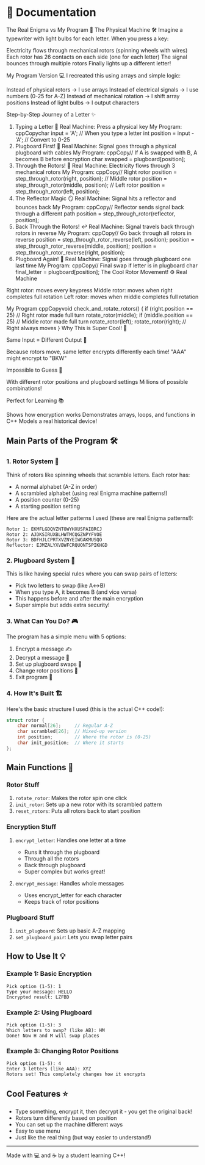 # 🔐 Documentation

The Real Enigma vs My Program 🔄
The Physical Machine 🛠️
Imagine a typewriter with light bulbs for each letter. When you press a key:

Electricity flows through mechanical rotors (spinning wheels with wires)
Each rotor has 26 contacts on each side (one for each letter)
The signal bounces through multiple rotors
Finally lights up a different letter!

My Program Version 💻
I recreated this using arrays and simple logic:

Instead of physical rotors → I use arrays
Instead of electrical signals → I use numbers (0-25 for A-Z)
Instead of mechanical rotation → I shift array positions
Instead of light bulbs → I output characters

Step-by-Step Journey of a Letter ✨
1. Typing a Letter 📝
Real Machine: Press a physical key
My Program:
cppCopychar input = 'A';  // When you type a letter
int position = input - 'A';  // Convert to 0-25
2. Plugboard First! 🔌
Real Machine: Signal goes through a physical plugboard with cables
My Program:
cppCopy// If A is swapped with B, A becomes B before encryption
char swapped = plugboard[position];
3. Through the Rotors! 🎡
Real Machine: Electricity flows through 3 mechanical rotors
My Program:
cppCopy// Right rotor
position = step_through_rotor(right, position);
// Middle rotor
position = step_through_rotor(middle, position);
// Left rotor
position = step_through_rotor(left, position);
4. The Reflector Magic 🪞
Real Machine: Signal hits a reflector and bounces back
My Program:
cppCopy// Reflector sends signal back through a different path
position = step_through_rotor(reflector, position);
5. Back Through the Rotors! ↩️
Real Machine: Signal travels back through rotors in reverse
My Program:
cppCopy// Go back through all rotors in reverse
position = step_through_rotor_reverse(left, position);
position = step_through_rotor_reverse(middle, position);
position = step_through_rotor_reverse(right, position);
6. Plugboard Again! 🔄
Real Machine: Signal goes through plugboard one last time
My Program:
cppCopy// Final swap if letter is in plugboard
char final_letter = plugboard[position];
The Cool Rotor Movement! ⚙️
Real Machine

Right rotor: moves every keypress
Middle rotor: moves when right completes full rotation
Left rotor: moves when middle completes full rotation

My Program
cppCopyvoid check_and_rotate_rotors() {
    if (right.position == 25)  // Right rotor made full turn
        rotate_rotor(middle);
    if (middle.position == 25)  // Middle rotor made full turn
        rotate_rotor(left);
    rotate_rotor(right);  // Right always moves
}
Why This is Super Cool! 🌟

Same Input = Different Output 🎯

Because rotors move, same letter encrypts differently each time!
"AAA" might encrypt to "BKW"


Impossible to Guess 🤔

With different rotor positions and plugboard settings
Millions of possible combinations!


Perfect for Learning 📚

Shows how encryption works
Demonstrates arrays, loops, and functions in C++
Models a real historical device!


## Main Parts of the Program 🛠️

### 1. Rotor System 🎡
Think of rotors like spinning wheels that scramble letters. Each rotor has:
- A normal alphabet (A-Z in order)
- A scrambled alphabet (using real Enigma machine patterns!)
- A position counter (0-25)
- A starting position setting

Here are the actual letter patterns I used (these are real Enigma patterns!):
```
Rotor 1: EKMFLGDQVZNTOWYHXUSPAIBRCJ
Rotor 2: AJDKSIRUXBLHWTMCQGZNPYFVOE
Rotor 3: BDFHJLCPRTXVZNYEIWGAKMUSQO
Reflector: EJMZALYXVBWFCRQUONTSPIKHGD
```

### 2. Plugboard System 🔌
This is like having special rules where you can swap pairs of letters:
- Pick two letters to swap (like A↔B)
- When you type A, it becomes B (and vice versa)
- This happens before and after the main encryption
- Super simple but adds extra security!

### 3. What Can You Do? 🎮
The program has a simple menu with 5 options:
1. Encrypt a message ✍️
2. Decrypt a message 📖
3. Set up plugboard swaps 🔄
4. Change rotor positions 🎲
5. Exit program 👋

### 4. How It's Built 🏗️
Here's the basic structure I used (this is the actual C++ code!):
```cpp
struct rotor {
    char normal[26];     // Regular A-Z
    char scrambled[26];  // Mixed-up version
    int position;        // Where the rotor is (0-25)
    char init_position;  // Where it starts
};
```

## Main Functions 🔧

### Rotor Stuff
1. `rotate_rotor`: Makes the rotor spin one click
2. `init_rotor`: Sets up a new rotor with its scrambled pattern
3. `reset_rotors`: Puts all rotors back to start position

### Encryption Stuff
1. `encrypt_letter`: Handles one letter at a time
   - Runs it through the plugboard
   - Through all the rotors
   - Back through plugboard
   - Super complex but works great!

2. `encrypt_message`: Handles whole messages
   - Uses encrypt_letter for each character
   - Keeps track of rotor positions

### Plugboard Stuff
1. `init_plugboard`: Sets up basic A-Z mapping
2. `set_plugboard_pair`: Lets you swap letter pairs

## How to Use It 💡

### Example 1: Basic Encryption
```
Pick option (1-5): 1
Type your message: HELLO
Encrypted result: LZFBD
```

### Example 2: Using Plugboard
```
Pick option (1-5): 3
Which letters to swap? (like AB): HM
Done! Now H and M will swap places
```

### Example 3: Changing Rotor Positions
```
Pick option (1-5): 4
Enter 3 letters (like AAA): XYZ
Rotors set! This completely changes how it encrypts
```

## Cool Features ⭐
- Type something, encrypt it, then decrypt it - you get the original back!
- Rotors turn differently based on position
- You can set up the machine different ways
- Easy to use menu
- Just like the real thing (but way easier to understand!)

---
Made with 💻 and ☕ by a student learning C++!
